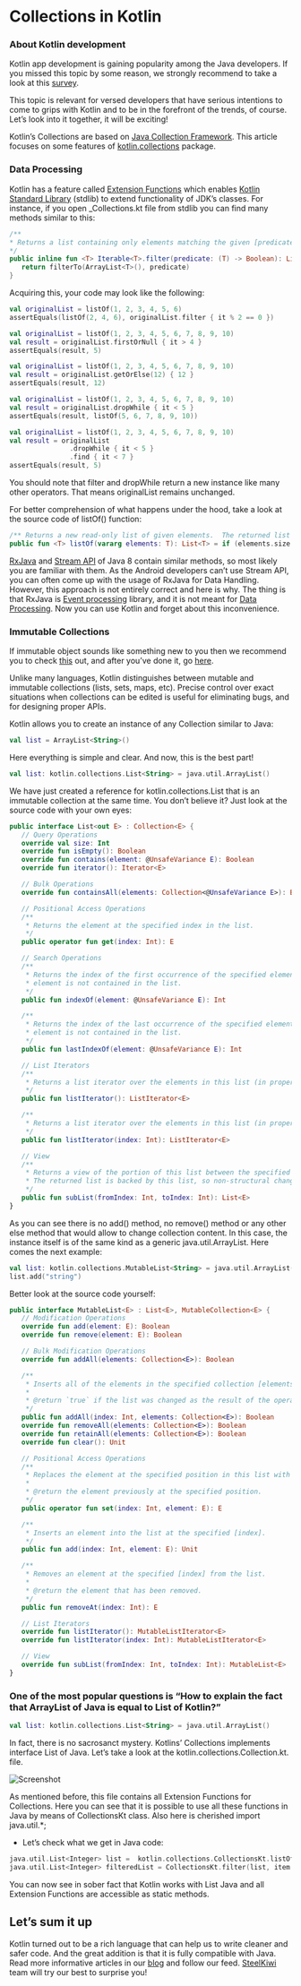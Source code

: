 # Collections in Kotlin

### About Kotlin development

Kotlin app development is gaining popularity among the Java developers. If you missed this topic by some reason, we strongly recommend to take a look at this [survey](http://steelkiwi.com/blog/getting-started-kotlin-libraries-Glide-Dagger/).

This topic is relevant for versed developers that have serious intentions to come to grips with Kotlin and to be in the forefront of the trends, of course. Let’s look into it together, it will be exciting!

Kotlin’s Collections are based on [Java Collection Framework](https://www.tutorialspoint.com/java/java_collections.htm). This article focuses on some features of [kotlin.collections](https://kotlinlang.org/api/latest/jvm/stdlib/kotlin.collections/) package.

### Data Processing
Kotlin has a feature called [Extension Functions](https://kotlinlang.org/docs/reference/extensions.html) which enables [Kotlin Standard Library](https://kotlinlang.org/api/latest/jvm/stdlib/index.html) (stdlib) to extend functionality of JDK’s classes. For instance, if you open _Collections.kt file from stdlib you can find many methods similar to this:

```kotlin
/**
* Returns a list containing only elements matching the given [predicate].
*/
public inline fun <T> Iterable<T>.filter(predicate: (T) -> Boolean): List<T> {
   return filterTo(ArrayList<T>(), predicate)
}
```
Acquiring this, your code may look like the following:

```kotlin
val originalList = listOf(1, 2, 3, 4, 5, 6)
assertEquals(listOf(2, 4, 6), originalList.filter { it % 2 == 0 })

val originalList = listOf(1, 2, 3, 4, 5, 6, 7, 8, 9, 10)
val result = originalList.firstOrNull { it > 4 }
assertEquals(result, 5)

val originalList = listOf(1, 2, 3, 4, 5, 6, 7, 8, 9, 10)
val result = originalList.getOrElse(12) { 12 }
assertEquals(result, 12)

val originalList = listOf(1, 2, 3, 4, 5, 6, 7, 8, 9, 10)
val result = originalList.dropWhile { it < 5 }
assertEquals(result, listOf(5, 6, 7, 8, 9, 10))

val originalList = listOf(1, 2, 3, 4, 5, 6, 7, 8, 9, 10)
val result = originalList
               .dropWhile { it < 5 }
               .find { it < 7 }
assertEquals(result, 5)

```

You should note that filter and dropWhile return a new instance like many other operators. That means originalList remains unchanged.

For better comprehension of what happens under the hood, take a look at the source code of listOf() function:


```kotlin
/** Returns a new read-only list of given elements.  The returned list is serializable (JVM). */
public fun <T> listOf(vararg elements: T): List<T> = if (elements.size > 0) elements.asList() else emptyList()
```

[RxJava](https://github.com/ReactiveX/RxJava) and [Stream API](https://docs.oracle.com/javase/8/docs/api/java/util/stream/Stream.html) of Java 8 contain similar methods, so most likely you are familiar with them. As the Android developers can’t use Stream API, you can often come up with the usage of RxJava for Data Handling. However, this approach is not entirely correct and here is why. The thing is that RxJava is [Event processing](http://www.ibm.com/support/knowledgecenter/SSGMCP_4.2.0/com.ibm.cics.ts.eventprocessing.doc/concepts/dfhep_definition.html) library, and it is not meant for [Data Processing](https://en.wikipedia.org/wiki/Data_processing). Now you can use Kotlin and forget about this inconvenience.

### Immutable Collections
If immutable object sounds like something new to you then we recommend you to check [this](https://docs.oracle.com/javase/tutorial/essential/concurrency/immutable.html) out, and after you’ve done it, go [here](https://docs.oracle.com/javase/tutorial/essential/concurrency/imstrat.html).

Unlike many languages, Kotlin distinguishes between mutable and immutable collections (lists, sets, maps, etc). Precise control over exact situations when collections can be edited is useful for eliminating bugs, and for designing proper APIs.

Kotlin allows you to create an instance of any Collection similar to Java:
```kotlin
val list = ArrayList<String>()
```
Here everything is simple and clear.
And now, this is the best part!
```kotlin
val list: kotlin.collections.List<String> = java.util.ArrayList()
```
We have just created a reference for kotlin.collections.List that is an immutable collection at the same time. You don’t believe it? Just look at the source code with your own eyes:
```kotlin
public interface List<out E> : Collection<E> {
   // Query Operations
   override val size: Int
   override fun isEmpty(): Boolean
   override fun contains(element: @UnsafeVariance E): Boolean
   override fun iterator(): Iterator<E>

   // Bulk Operations
   override fun containsAll(elements: Collection<@UnsafeVariance E>): Boolean

   // Positional Access Operations
   /**
    * Returns the element at the specified index in the list.
    */
   public operator fun get(index: Int): E

   // Search Operations
   /**
    * Returns the index of the first occurrence of the specified element in the list, or -1 if the specified
    * element is not contained in the list.
    */
   public fun indexOf(element: @UnsafeVariance E): Int

   /**
    * Returns the index of the last occurrence of the specified element in the list, or -1 if the specified
    * element is not contained in the list.
    */
   public fun lastIndexOf(element: @UnsafeVariance E): Int

   // List Iterators
   /**
    * Returns a list iterator over the elements in this list (in proper sequence).
    */
   public fun listIterator(): ListIterator<E>

   /**
    * Returns a list iterator over the elements in this list (in proper sequence), starting at the specified [index].
    */
   public fun listIterator(index: Int): ListIterator<E>

   // View
   /**
    * Returns a view of the portion of this list between the specified [fromIndex] (inclusive) and [toIndex] (exclusive).
    * The returned list is backed by this list, so non-structural changes in the returned list are reflected in this list, and vice-versa.
    */
   public fun subList(fromIndex: Int, toIndex: Int): List<E>
}
```
As you can see there is no add() method, no remove() method or any other else method that would allow to change collection content. In this case, the instance itself is of the same kind as a generic java.util.ArrayList. Here comes the next example:


```kotlin
val list: kotlin.collections.MutableList<String> = java.util.ArrayList()
list.add("string")
```
Better look at  the source code yourself:
```kotlin
public interface MutableList<E> : List<E>, MutableCollection<E> {
   // Modification Operations
   override fun add(element: E): Boolean
   override fun remove(element: E): Boolean

   // Bulk Modification Operations
   override fun addAll(elements: Collection<E>): Boolean

   /**
    * Inserts all of the elements in the specified collection [elements] into this list at the specified [index].
    *
    * @return `true` if the list was changed as the result of the operation.
    */
   public fun addAll(index: Int, elements: Collection<E>): Boolean
   override fun removeAll(elements: Collection<E>): Boolean
   override fun retainAll(elements: Collection<E>): Boolean
   override fun clear(): Unit

   // Positional Access Operations
   /**
    * Replaces the element at the specified position in this list with the specified element.
    *
    * @return the element previously at the specified position.
    */
   public operator fun set(index: Int, element: E): E

   /**
    * Inserts an element into the list at the specified [index].
    */
   public fun add(index: Int, element: E): Unit

   /**
    * Removes an element at the specified [index] from the list.
    *
    * @return the element that has been removed.
    */
   public fun removeAt(index: Int): E

   // List Iterators
   override fun listIterator(): MutableListIterator<E>
   override fun listIterator(index: Int): MutableListIterator<E>

   // View
   override fun subList(fromIndex: Int, toIndex: Int): MutableList<E>
}
```
### One of the most popular questions is “How to explain the fact that ArrayList of Java is equal to List of Kotlin?”

```kotlin
val list: kotlin.collections.List<String> = java.util.ArrayList()
```
In fact, there is no sacrosanct mystery. Kotlins’ Collections implements interface List of Java. Let’s take a look at the kotlin.collections.Collection.kt. file.

![Screenshot](https://github.com/steelkiwi/collection_in_kotlin/tree/master/img.png)

As mentioned before, this file contains all Extension Functions for Collections. Here you can see that it is possible to use all these functions in Java by means of CollectionsKt class. Also here is cherished import java.util.*;
* Let’s check what we get in Java code:

```kotlin
java.util.List<Integer> list =  kotlin.collections.CollectionsKt.listOf(3, 4, 5);
java.util.List<Integer> filteredList = CollectionsKt.filter(list, item -> item > 4);
```

You can now see in sober fact that Kotlin works with List Java and all Extension Functions are accessible as static methods.
## Let’s sum it up

Kotlin turned out to be a rich language that can help us to write cleaner and safer code. And the great addition is that it is fully compatible with Java. Read more informative articles in our [blog](http://steelkiwi.com/blog/) and follow our feed. [SteelKiwi](http://steelkiwi.com/) team will try our best to surprise you!
